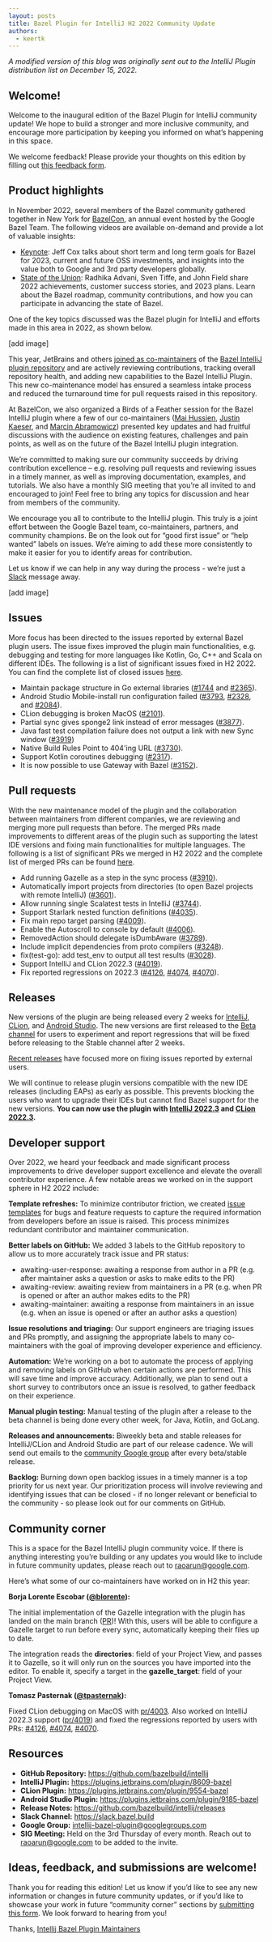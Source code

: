 ```yaml
---
layout: posts
title: Bazel Plugin for IntelliJ H2 2022 Community Update
authors:
  - keertk
---
```


_A modified version of this blog was originally sent out to the IntelliJ Plugin distribution list on December 15, 2022._

## Welcome!
Welcome to the inaugural edition of the Bazel Plugin for IntelliJ community update! We hope to build a stronger and more inclusive community, and encourage more participation by keeping you informed on what’s happening in this space.
 
We welcome feedback! Please provide your thoughts on this edition by filling out [this feedback form](https://forms.gle/HiXcoixbr7TqySHs9).

## Product highlights
In November 2022, several members of the Bazel community gathered together in New York for [BazelCon](https://opensourcelive.withgoogle.com/events/bazelcon2022), an annual event hosted by the Google Bazel Team. The following videos are available on-demand and provide a lot of valuable insights:

- [Keynote](https://www.youtube.com/watch?v=SiKov9W7QT4&t=1s): Jeff Cox talks about short term and long term goals for Bazel for 2023, current and future OSS investments, and insights into the value both to Google and 3rd party developers globally.
- [State of the Union](https://www.youtube.com/watch?v=6_RrNxuny6Y): Radhika Advani, Sven Tiffe, and John Field share 2022 achievements, customer success stories, and 2023 plans. Learn about the Bazel roadmap, community contributions, and how you can participate in advancing the state of Bazel.

One of the key topics discussed was the Bazel plugin for IntelliJ and efforts made in this area in 2022, as shown below.

[add image]

This year, JetBrains and others [joined as co-maintainers](https://blog.bazel.build/2022/07/11/Bazel-IntelliJ-Update.html) of the [Bazel IntelliJ plugin repository](https://github.com/bazelbuild/intellij) and are actively reviewing contributions, tracking overall repository health, and adding new capabilities to the Bazel IntelliJ Plugin. This new co-maintenance model  has ensured a seamless intake process and reduced the turnaround time for pull requests raised in this repository.

At BazelCon, we also organized a Birds of a Feather session for the Bazel IntelliJ plugin where a few of our co-maintainers ([Mai Hussien](https://github.com/mai93), [Justin Kaeser](https://github.com/jastice), and [Marcin Abramowicz](https://github.com/abrams27)) presented key updates and had fruitful discussions with the audience on existing features, challenges and pain points, as well as on the future of the Bazel IntelliJ plugin integration. 

We’re committed to making sure our community succeeds by driving contribution excellence – e.g. resolving pull requests and reviewing issues in a timely manner, as well as improving documentation, examples, and tutorials. We also have a monthly SIG meeting that you’re all invited to and encouraged to join! Feel free to bring any topics for discussion and hear from members of the community. 

We encourage you all to contribute to the IntelliJ plugin. This truly is a joint effort between the Google Bazel team, co-maintainers, partners, and community champions. Be on the look out for “good first issue” or “help wanted” labels on issues. We’re aiming to add these more consistently to make it easier for you to identify areas for contribution.  

Let us know if we can help in any way during the process - we’re just a [Slack](https://slack.bazel.build) message away. 

[add image]

## Issues
More focus has been directed to the issues reported by external Bazel plugin users. The issue fixes improved the plugin main functionalities, e.g. debugging and testing for more languages like Kotlin, Go, C++ and Scala on different IDEs. The following is a list of significant issues fixed in H2 2022. You can find the complete list of closed issues [here](https://github.com/bazelbuild/intellij/issues?q=is%3Aissue+is%3Aclosed+closed%3A2022-07-01..2022-12-31).

- Maintain package structure in Go external libraries ([#1744](https://github.com/bazelbuild/intellij/issues/1744) and [#2365](https://github.com/bazelbuild/intellij/issues/2365)).
- Android Studio Mobile-install run configuration failed ([#3793](https://github.com/bazelbuild/intellij/pull/3793), [#2328](https://github.com/bazelbuild/intellij/issues/2328), and [#2084](https://github.com/bazelbuild/intellij/issues/2084)).
- CLion debugging is broken MacOS ([#2101](https://github.com/bazelbuild/intellij/issues/2101)).
- Partial sync gives sponge2 link instead of error messages ([#3877](https://github.com/bazelbuild/intellij/issues/3877)).
- Java fast test compilation failure does not output a link with new Sync window ([#3919](https://github.com/bazelbuild/intellij/issues/3919))
- Native Build Rules Point to 404'ing URL ([#3730](https://github.com/bazelbuild/intellij/issues/3730)).
- Support Kotlin coroutines debugging ([#2317](https://github.com/bazelbuild/intellij/issues/2317)).
- It is now possible to use Gateway with Bazel ([#3152](https://github.com/bazelbuild/intellij/issues/3152)).

## Pull requests
With the new maintenance model of the plugin and the collaboration between maintainers from different companies, we are reviewing and merging more pull requests than before. The merged PRs made improvements to different areas of the plugin such as supporting the latest IDE versions and fixing main functionalities for multiple languages. The following is a list of significant PRs we merged in H2 2022 and the complete list of merged PRs can be found [here](https://github.com/bazelbuild/intellij/pulls?q=is%3Apr+closed%3A2022-07-01..2022-12-31+-author%3Aapp%2Fcopybara-service+is%3Aclosed).

- Add running Gazelle as a step in the sync process ([#3910](https://github.com/bazelbuild/intellij/pull/3910)).
- Automatically import projects from directories (to open Bazel projects with remote IntelliJ) ([#3601](https://github.com/bazelbuild/intellij/pull/3601)).
- Allow running single Scalatest tests in IntelliJ ([#3744](https://github.com/bazelbuild/intellij/pull/3744)).
- Support Starlark nested function definitions ([#4035](https://github.com/bazelbuild/intellij/pull/4035)).
- Fix main repo target parsing ([#4009](https://github.com/bazelbuild/intellij/pull/4009)).
- Enable the Autoscroll to console by default ([#4006](https://github.com/bazelbuild/intellij/pull/4006)).
- RemovedAction should delegate isDumbAware ([#3789](https://github.com/bazelbuild/intellij/pull/3789)).
- Include implicit dependencies from proto compilers ([#3248](https://github.com/bazelbuild/intellij/pull/3248)).
- fix(test-go): add test_env to output all test results ([#3028](https://github.com/bazelbuild/intellij/pull/3028/files)).
- Support IntelliJ and CLion 2022.3 ([#4019](https://github.com/bazelbuild/intellij/pull/4019)).
- Fix reported regressions on 2022.3 ([#4126](https://github.com/bazelbuild/intellij/pull/4126), [#4074](https://github.com/bazelbuild/intellij/pull/4074), [#4070](https://github.com/bazelbuild/intellij/pull/4070)).

## Releases
New versions of the plugin are being released every 2 weeks for [IntelliJ](https://plugins.jetbrains.com/plugin/8609-bazel), [CLion](https://plugins.jetbrains.com/plugin/9554-bazel), and [Android Studio](https://plugins.jetbrains.com/plugin/9185-bazel). The new versions are first released to the [Beta channel](https://github.com/bazelbuild/intellij#beta-versions) for users to experiment and report regressions that will be fixed before releasing to the Stable channel after 2 weeks.

[Recent releases](https://github.com/bazelbuild/intellij/releases) have focused more on fixing issues reported by external users.
 
We will continue to release plugin versions compatible with the new IDE releases (including EAPs) as early as possible. This  prevents blocking the users who want to upgrade their IDEs but cannot find Bazel support for the new versions. **You can now use the plugin with [IntelliJ 2022.3](https://plugins.jetbrains.com/plugin/8609-bazel/versions/stable/248253) and [CLion 2022.3](https://plugins.jetbrains.com/plugin/9554-bazel/versions/stable/248255).**

## Developer support
Over 2022, we heard your feedback and made significant process improvements to drive developer support excellence and elevate the overall contributor experience. A few notable areas we worked on in the support sphere in H2 2022 include:

**Template refreshes:** To minimize contributor friction, we created [issue templates](https://github.com/bazelbuild/intellij/issues/new/choose) for bugs and feature requests to capture the required information from developers before an issue is raised. This process minimizes redundant contributor and maintainer communication.

**Better labels on GitHub:** We added 3 labels to the GitHub repository to allow us to more accurately  track issue and PR status:

- awaiting-user-response: awaiting a response from author in a PR (e.g. after maintainer asks a question or asks to make edits to the PR)
- awaiting-review: awaiting review from maintainers in a PR (e.g. when PR is opened or after an author makes edits to the PR)
- awaiting-maintainer: awaiting a response from maintainers in an issue (e.g. when an issue is opened or after an author asks a question) 

**Issue resolutions and triaging:** Our support engineers are triaging issues and PRs promptly, and assigning the appropriate labels to many co-maintainers with the goal of improving developer experience and efficiency.

**Automation:** We’re working on a bot to automate the process of applying and removing labels on GitHub when certain actions are performed. This will save time and improve accuracy. Additionally, we plan to send out a short survey to contributors once an issue is resolved, to gather feedback on their experience.

**Manual plugin testing:** Manual testing of the plugin after a release to the beta channel is being done every other week, for Java, Kotlin, and GoLang.

**Releases and announcements:** Biweekly beta and stable releases for IntelliJ/CLion and Android Studio are part of our release cadence. We will send out emails to the [community Google group](intellij-bazel-plugin@googlegroups.com) after every beta/stable release.

**Backlog:** Burning down open backlog issues in a timely manner is a top priority for us next year. Our prioritization process will involve reviewing and identifying issues that can be closed - if no longer relevant or beneficial to the community - so please look out for our comments on GitHub.

## Community corner
This is a space for the Bazel IntelliJ plugin community voice. If there is anything interesting you’re building or any updates you would like to include in future community updates, please reach out to raoarun@google.com.

Here’s what some of our co-maintainers have worked on in H2 this year:

**Borja Lorente Escobar ([@blorente](https://github.com/blorente)):**

The initial implementation of the Gazelle integration with the plugin has landed on the main branch ([PR](https://github.com/bazelbuild/intellij/pull/3910))! With this, users will be able to configure a Gazelle target to run before every sync, automatically keeping their files up to date.

The integration reads the **directories**: field of your Project View, and passes it to Gazelle, so it will only run on the sources you have imported into the editor. To enable it, specify a target in the **gazelle_target**: field of your Project View.

**Tomasz Pasternak ([@tpasternak](https://github.com/tpasternak)):**

Fixed CLion debugging on MacOS with [pr/4003](https://github.com/bazelbuild/intellij/pull/4003). Also worked on IntelliJ 2022.3 support ([pr/4019](https://github.com/bazelbuild/intellij/pull/4019)) and fixed the regressions reported by users with PRs: [#4126](https://github.com/bazelbuild/intellij/pull/4126), [#4074](https://github.com/bazelbuild/intellij/pull/4074), [#4070](https://github.com/bazelbuild/intellij/pull/4070).

## Resources

- **GitHub Repository:** https://github.com/bazelbuild/intellij 
- **IntelliJ Plugin:** https://plugins.jetbrains.com/plugin/8609-bazel
- **CLion Plugin:** https://plugins.jetbrains.com/plugin/9554-bazel
- **Android Studio Plugin:** https://plugins.jetbrains.com/plugin/9185-bazel  
- **Release Notes:** https://github.com/bazelbuild/intellij/releases 
- **Slack Channel:** https://slack.bazel.build 
- **Google Group:** intellij-bazel-plugin@googlegroups.com
- **SIG Meeting:** Held on the 3rd Thursday of every month. Reach out to raoarun@google.com to be added to the invite.

## Ideas, feedback, and submissions are welcome!
Thank you for reading this edition! Let us know if you’d like to see any new information or changes in future community updates, or if you’d like to showcase your work in future “community corner” sections by [submitting this form](https://forms.gle/HiXcoixbr7TqySHs9). We look forward to hearing from you!

Thanks,
[Intellij Bazel Plugin Maintainers](intellij-bazel-plugin-maintainers@googlegroups.com)
